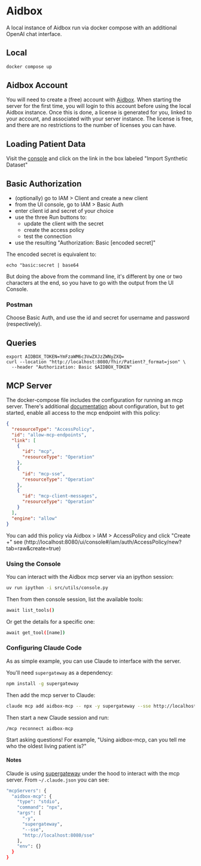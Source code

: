 # Aidbox

A local instance of Aidbox run via docker compose with an additional OpenAI chat interface.

## Local

```bash
docker compose up
```

## Aidbox Account

You will need to create a (free) account with [Aidbox](https://aidbox.app). When starting the server for the first time,
you will login to this account before using the local Aidbox instance. Once this is done, a license is generated for
you, linked to your account, and associated with your server instance. The license is free, and there are no
restrictions to the number of licenses you can have.

## Loading Patient Data

Visit the [console](http://localhost:8080/ui/console) and click on the link in the box labeled "Import Synthetic Dataset"

## Basic Authorization

* (optionally) go to IAM > Client and create a new client
* from the UI console, go to IAM > Basic Auth
* enter client id and secret of your choice
* use the three Run buttons to:
    - update the client with the secret
    - create the access policy
    - test the connection
* use the resulting "Authorization: Basic [encoded secret]"

The encoded secret is equivalent to:

```
echo "basic:secret | base64
```

But doing the above from the command line, it's different by one or two characters at the end, so you have to go with
the output from the UI Console.

### Postman

Choose Basic Auth, and use the id and secret for username and password (respectively).

## Queries

```
export AIDBOX_TOKEN=YmFzaWM6c3VwZXJzZWNyZXQ=
curl --location "http://localhost:8080/fhir/Patient?_format=json" \
  --header "Authorization: Basic $AIDBOX_TOKEN"

```

## MCP Server

The docker-compose file includes the configuration for running an mcp server. There's additional
[documentation](https://www.health-samurai.io/docs/aidbox/modules/other-modules/mcp#mcp) about configuration, but to get
started, enable all access to the mcp endpoint with this policy:

``` json
{
  "resourceType": "AccessPolicy",
  "id": "allow-mcp-endpoints",
  "link": [
    {
      "id": "mcp",
      "resourceType": "Operation"
    },
    {
      "id": "mcp-sse",
      "resourceType": "Operation"
    },
    {
      "id": "mcp-client-messages",
      "resourceType": "Operation"
    }
  ],
  "engine": "allow"
}

```

You can add this policy via Aidbox > IAM > AccessPolicy and click "Create +" see
(http://localhost:8080/ui/console#/iam/auth/AccessPolicy/new?tab=raw&create=true)

### Using the Console

You can interact with the Aidbox mcp server via an ipython session:

```bash
uv run ipython -i src/utils/console.py
```

Then from then console session, list the available tools:

```bash
await list_tools()
```

Or get the details for a specific one:

```bash
await get_tool([name])
```

### Configuring Claude Code

As as simple example, you can use Claude to interface with the server.

You'll need `supergateway` as a dependency:

```bash
npm install -g supergateway
```

Then add the mcp server to Claude:

```bash
claude mcp add aidbox-mcp -- npx -y supergateway --sse http://localhost:8080/sse
```

Then start a new Claude session and run:

```bash
/mcp reconnect aidbox-mcp
```

Start asking questions! For example, "Using aidbox-mcp, can you tell me who the oldest living patient is?"

#### Notes

Claude is using [supergateway](https://www.npmjs.com/package/supergateway) under the hood to interact with the mcp
server. From `~/.claude.json` you can see:

```bash
"mcpServers": {
  "aidbox-mcp": {
    "type": "stdio",
    "command": "npx",
    "args": [
      "-y",
      "supergateway",
      "--sse",
      "http://localhost:8080/sse"
    ],
    "env": {}
  }
}
```
